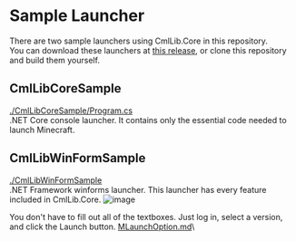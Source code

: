 # Sample Launcher

There are two sample launchers using CmlLib.Core in this repository.\
You can download these launchers at [this release](https://github.com/CmlLib/CmlLib.Core/releases), or clone this repository and build them yourself.

## CmlLibCoreSample

[./CmlLibCoreSample/Program.cs](https://github.com/CmlLib/CmlLib.Core/tree/master/CmlLibCoreSample)\
.NET Core console launcher. It contains only the essential code needed to launch Minecraft.

## CmlLibWinFormSample

[./CmlLibWinFormSample](https://github.com/CmlLib/CmlLib.Core/tree/master/CmlLibWinFormSample)\
.NET Framework winforms launcher. This launcher has every feature included in CmlLib.Core. ![image](https://user-images.githubusercontent.com/17783561/82755684-2b385980-9e10-11ea-966e-9edb2f1c0718.png)

You don't have to fill out all of the textboxes. Just log in, select a version, and click the Launch button. [MLaunchOption.md](../getting-started/MLaunchOption.md "mention")\
